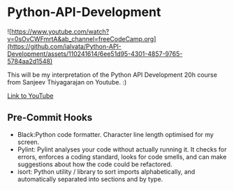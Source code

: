 # Python-API-Development

![https://www.youtube.com/watch?v=0sOvCWFmrtA&ab_channel=freeCodeCamp.org](https://github.com/ialvata/Python-API-Development/assets/110241614/6ee51d95-4301-4857-9765-5784aa2d1548)

This will be my interpretation of the Python API Development 20h course from Sanjeev Thiyagarajan on Youtube. :) 

[Link to YouTube](https://www.youtube.com/watch?v=0sOvCWFmrtA&ab_channel=freeCodeCamp.org)



## Pre-Commit Hooks
- Black:Python code formatter. Character line length optimised for my screen.
- Pylint: Pylint analyses your code without actually running it. It checks for errors, enforces a coding standard, looks for code smells, and can make suggestions about how the code could be refactored.
- isort: Python utility / library to sort imports alphabetically, and automatically separated into sections and by type.
